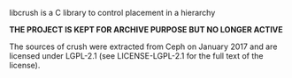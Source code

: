 libcrush is a C library to control placement in a hierarchy

**THE PROJECT IS KEPT FOR ARCHIVE PURPOSE BUT NO LONGER ACTIVE**

The sources of crush were extracted from Ceph on January 2017 and are
licensed under LGPL-2.1 (see LICENSE-LGPL-2.1 for the full text of the
license).
